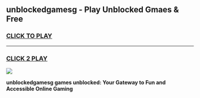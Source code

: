 
## unblockedgamesg - Play Unblocked Gmaes & Free
<h3>
<a href="https://news.freeplayer.one?title=unblockedgamesg&ref=23F">CLICK TO PLAY</a></h3>
<hr>

<h3>
<a href="https://news.freeplayer.one?title=unblockedgamesg&ref=23F">CLICK 2 PLAY</a>
  
</h3>

<a href="https://news.freeplayer.one?title=unblockedgamesg&ref=23F/"><img src="https://clearcache.store/games.png"></a>


**unblockedgamesg games unblocked: Your Gateway to Fun and Accessible Online Gaming**
